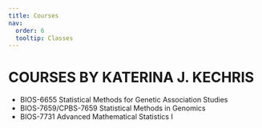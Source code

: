 ```yaml
---
title: Courses
nav:
  order: 6
  tooltip: Classes
---
```


# COURSES BY KATERINA J. KECHRIS

+ BIOS-6655 Statistical Methods for Genetic Association Studies
+ BIOS-7659/CPBS-7659 Statistical Methods in Genomics
+ BIOS-7731 Advanced Mathematical Statistics I
